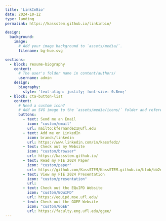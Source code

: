 ```yaml
---
title: 'LinkInBio'
date: 2024-10-12
type: landing
permalink: https://kassstem.github.io/linkinbio/

design:
  background:
    image:
      # Add your image background to `assets/media/`.
      filename: bg-hue.svg

sections:
  - block: resume-biography
    content:
      # The user's folder name in content/authors/
      username: admin
    design:
      biography:
        style: 'text-align: justify; font-size: 0.8em;'
  - block: cta-button-list
    content:
      # Need a custom icon?
      # Add an SVG image to the `assets/media/icons/` folder and reference it in the `icon` field below
      buttons:
        - text: Send me an Email
          icon: "custom/email"
          url: mailto:kfernandez1@ufl.edu
        - text: Add me on LinkedIn
          icon: brands/linkedin
          url: https://www.linkedin.com/in/kassfedz/
        - text: Check out my Website
          icon: "custom/browser"
          url: https://kassstem.github.io/
        - text: Read my FIE 2024 Paper
          icon: "custom/paper"
          url: https://github.com/KassSTEM/KassSTEM.github.io/blob/bb2d026368c1f07b55e0e27bb813f61e503db906/files/an_exploratory_study_on_post-secondary_stem_mentorship_within_student_organizations.pdf
        - text: View my FIE 2024 Presentation
          icon: "custom/presentation"
          url: 
        - text: Check out the EQuIPD Website
          icon: "custom/EQuIPD"
          url: https://equipd.mse.ufl.edu/
        - text: Check out the GGEE Website
          icon: "custom/GGEE"
          url: https://faculty.eng.ufl.edu/ggee/
---
```

